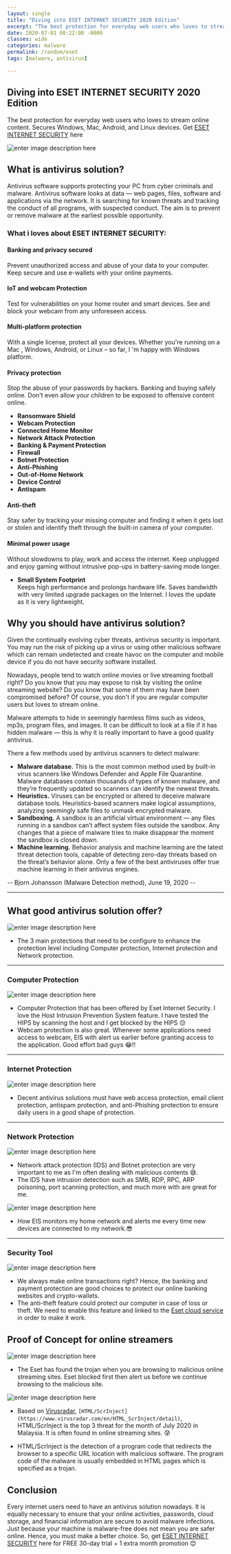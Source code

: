 ```yaml
---
layout: single
title: "Diving into ESET INTERNET SECURITY 2020 Edition"
excerpt: "The best protection for everyday web users who loves to stream online content. Secures Windows, Mac, Android, and Linux devices."
date: 2020-07-01 00:22:00 -0000
classes: wide
categories: malware
permalink: /random/eset
tags: [malware, antivirus]

---
```


## Diving into ESET INTERNET SECURITY 2020 Edition

The best protection for everyday web users who loves to stream online content. Secures Windows, Mac, Android, and Linux devices. Get [ESET INTERNET SECURITY](https://my.eset.com/refer-friend/MDV67HWH) here

![enter image description here](https://raw.githubusercontent.com/faisalfs10x/faisalfs10x.github.io/master/asset/eset/intro.PNG)

## What is antivirus solution?
Antivirus software supports protecting your PC from cyber criminals and malware. Antivirus software looks at data — web pages, files, software and applications via the network. It is searching for known threats and tracking the conduct of all programs, with suspected conduct. The aim is to prevent or remove malware at the earliest possible opportunity.

### What i loves about ESET INTERNET SECURITY:

#### Banking and privacy secured

Prevent unauthorized access and abuse of your data to your computer. Keep secure and use e-wallets with your online payments.

#### **IoT and webcam Protection**

Test for vulnerabilities on your home router and smart devices. See and block your webcam from any unforeseen access.

#### **Multi-platform protection**

With a single license, protect all your devices. Whether you're running on a Mac , Windows, Android, or Linux – so far, I 'm happy with Windows platform.

#### **Privacy protection**

Stop the abuse of your passwords by hackers. Banking and buying safely online. Don't even allow your children to be exposed to offensive content online.

- **Ransomware Shield**
- **Webcam Protection**
- **Connected Home Monitor**
- **Network Attack Protection**
- **Banking & Payment Protection**
- **Firewall**
- **Botnet Protection**
- **Anti-Phishing**
- **Out-of-Home Network**
- **Device Control**
- **Antispam**

#### **Anti-theft**

Stay safer by tracking your missing computer and finding it when it gets lost or stolen and identify theft through the built-in camera of your computer.

#### **Minimal power usage**

Without slowdowns to play, work and access the internet. Keep unplugged and enjoy gaming without intrusive pop-ups in battery-saving mode longer. 

- **Small System Footprint**  
Keeps high performance and prolongs hardware life.  Saves bandwidth with very limited upgrade packages on the Internet. I loves the update as it is very lightweight.

## Why you should have antivirus solution?
Given the continually evolving cyber threats, antivirus security is important. You may run the risk of picking up a virus or using other malicious software which can remain undetected and create havoc on the computer and mobile device if you do not have security software installed.

Nowadays, people tend to watch online movies or live streaming football right? Do you know that you may expose to risk by visiting the online streaming website? Do you know that some of them may have been compromised before? Of course, you don't if you are regular computer users but loves to stream online.

Malware attempts to hide in seemingly harmless films such as videos, mp3s, program files, and images. It can be difficult to look at a file if it has hidden malware — this is why it is really important to have a good quality antivirus.

There a few methods used by antivirus scanners to detect malware:

-   **Malware database.** This is the most common method used by built-in virus scanners like Windows Defender and Apple File Quarantine. Malware databases contain thousands of types of known malware, and they’re frequently updated so scanners can identify the newest threats.
-   **Heuristics.** Viruses can be encrypted or altered to deceive malware database tools. Heuristics-based scanners make logical assumptions, analyzing seemingly safe files to unmask encrypted malware.
-   **Sandboxing.** A sandbox is an artificial virtual environment — any files running in a sandbox can’t affect system files outside the sandbox. Any changes that a piece of malware tries to make disappear the moment the sandbox is closed down.
-   **Machine learning.** Behavior analysis and machine learning are the latest threat detection tools, capable of detecting zero-day threats based on the threat’s behavior alone. Only a few of the best antiviruses offer true machine learning in their antivirus engines. 
  
-- Bjorn Johansson (Malware Detection method), June 19, 2020 --

---
## What good antivirus solution offer?

![enter image description here](https://raw.githubusercontent.com/faisalfs10x/faisalfs10x.github.io/master/asset/eset/5.protection.PNG)

- The 3 main protections that need to be configure to enhance the protection level including Computer protection, Internet protection and Network protection.

---
### Computer Protection
![enter image description here](https://raw.githubusercontent.com/faisalfs10x/faisalfs10x.github.io/master/asset/eset/4.comp%20protection.PNG)
- Computer Protection that has been offered by Eset Internet Security. I love the Host Intrusion Prevention System feature. I have tested the HIPS by scanning the host and I get blocked by the HIPS :pensive:
- Webcam protection is also great. Whenever some applications need access to webcam, EIS with alert us earlier before granting access to the application. Good effort bad guys :joy:!!

---
### Internet Protection
![enter image description here](https://raw.githubusercontent.com/faisalfs10x/faisalfs10x.github.io/master/asset/eset/6.%20internet_protection.PNG)

- Decent antivirus solutions must have web access protection, email client protection, antispam protection, and anti-Phishing protection to ensure daily users in a good shape of protection.

---
### Network Protection
![enter image description here](https://raw.githubusercontent.com/faisalfs10x/faisalfs10x.github.io/master/asset/eset/7.network%20protection.PNG)

- Network attack protection (IDS) and Botnet protection are very important to me as I'm often dealing with malicious contents :sweat_smile:.
- The IDS have intrusion detection such as SMB, RDP, RPC, ARP poisoning, port scanning protection, and much more with are great for me.

![enter image description here](https://raw.githubusercontent.com/faisalfs10x/faisalfs10x.github.io/master/asset/eset/9.conn_home.PNG)

- How EIS monitors my home network and alerts me every time new devices are connected to my network.:sunglasses:

- --
### Security Tool
![enter image description here](https://raw.githubusercontent.com/faisalfs10x/faisalfs10x.github.io/master/asset/eset/8.security_tool.PNG)

- We always make online transactions right? Hence, the banking and payment protection are good choices to protect our online banking websites and crypto-wallets.
- The anti-theft feature could protect our computer in case of loss or theft. We need to enable this feature and linked to the [Eset cloud service](https://anti-theft.eset.com) in order to make it work.

## Proof of Concept for online streamers

![enter image description here](https://raw.githubusercontent.com/faisalfs10x/faisalfs10x.github.io/master/asset/eset/11.%20scriptInject.PNG)

- The Eset has found the trojan when you are browsing to malicious online streaming sites. Eset blocked first then alert us before we continue browsing to the malicious site.

![enter image description here](https://raw.githubusercontent.com/faisalfs10x/faisalfs10x.github.io/master/asset/eset/10.%20Top%20July%20threat.PNG)

- Based on [Virusradar](https://www.virusradar.com/en/statistics), `[HTML/ScrInject](https://www.virusradar.com/en/HTML_ScrInject/detail)`, HTML/ScrInject is the top 3 threat for the month of July 2020 in Malaysia. It is often found in online streaming sites. :cold_sweat:

 - HTML/ScrInject is the detection of a program code that redirects the browser to a specific URL location with malicious software. The program code of the malware is usually embedded in HTML pages which is specified as a trojan.

## Conclusion

Every internet users need to have an antivirus solution nowadays. It is equally necessary to ensure that your online activities, passwords, cloud storage, and financial information are secure to avoid malware infections. Just because your machine is malware-free does not mean you are safer online. Hence, you must make a better choice. So, get [ESET INTERNET SECURITY](https://my.eset.com/refer-friend/MDV67HWH) here for FREE 30-day trial + 1 extra month promotion :blush:
